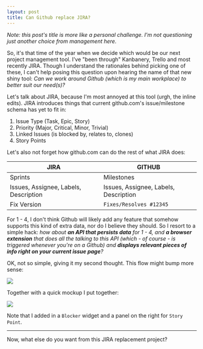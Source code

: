 ```yaml
---
layout: post
title: Can Github replace JIRA?
---
```


*Note: this post's title is more like a personal challenge. I'm not questioning just another choice from management here.*

So, it's that time of the year when we decide which would be our next project management tool. I've "been through" Kanbanery, Trello and most recently JIRA. Though I understand the rationales behind picking one of these, I can't help posing this question upon hearing the name of that new shiny tool: *Can we work around Github (which is my main workplace) to better suit our need(s)?*

Let's talk about JIRA, because I'm most annoyed at this tool (urgh, the inline edits). JIRA introduces things that current github.com's issue/milestone schema has yet to fit in:

1. Issue Type (Task, Epic, Story)
2. Priority (Major, Critical, Minor, Trivial)
3. Linked Issues (is blocked by, relates to, clones)
4. Story Points

Let's also not forget how github.com can do the rest of what JIRA does:

| JIRA                                    | GITHUB                                  |
|---------------------------------------  |---------------------------------------  |
| Sprints                                 | Milestones                              |
| Issues, Assignee, Labels, Description   | Issues, Assignee, Labels, Description   |
| Fix Version                             | `Fixes/Resolves #12345`                 |

For 1 - 4, I don't think Github will likely add any feature that somehow supports this kind of extra data, nor do I believe they should. So I resort to a simple hack: *how about **an API that persists data** for 1 - 4, and **a browser extension** that does all the talking to this API (which - of course - is triggered whenever you're on a Github) and **displays relevant pieces of info right on your current issue page**?*

OK, not so simple, giving it my second thought. This flow might bump more sense:

![](https://s3.amazonaws.com/f.cl.ly/items/3d0y022E1k1y3y1G423z/Untitled.png)

Together with a quick mockup I put together:

![](https://s3.amazonaws.com/f.cl.ly/items/380x0406412T2x3V2V2H/Screen%20Shot%202015-05-10%20at%204.31.21%20AM.png)

Note that I added in a `Blocker` widget and a panel on the right for `Story Point`.
_____

Now, what else do you want from this JIRA replacement project?
